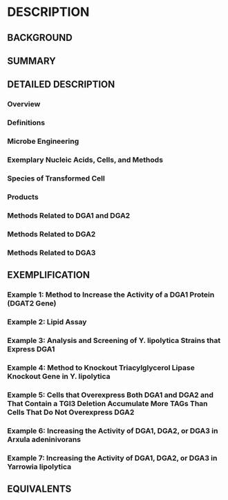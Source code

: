 # DESCRIPTION

## BACKGROUND

## SUMMARY

## DETAILED DESCRIPTION

### Overview

### Definitions

### Microbe Engineering

### Exemplary Nucleic Acids, Cells, and Methods

### Species of Transformed Cell

### Products

### Methods Related to DGA1 and DGA2

### Methods Related to DGA2

### Methods Related to DGA3

## EXEMPLIFICATION

### Example 1: Method to Increase the Activity of a DGA1 Protein (DGAT2 Gene)

### Example 2: Lipid Assay

### Example 3: Analysis and Screening of Y. lipolytica Strains that Express DGA1

### Example 4: Method to Knockout Triacylglycerol Lipase Knockout Gene in Y. lipolytica

### Example 5: Cells that Overexpress Both DGA1 and DGA2 and That Contain a TGl3 Deletion Accumulate More TAGs Than Cells That Do Not Overexpress DGA2

### Example 6: Increasing the Activity of DGA1, DGA2, or DGA3 in Arxula adeninivorans

### Example 7: Increasing the Activity of DGA1, DGA2, or DGA3 in Yarrowia lipolytica

## EQUIVALENTS

